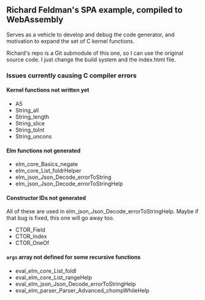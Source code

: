 ## Richard Feldman's SPA example, compiled to WebAssembly

Serves as a vehicle to develop and debug the code generator, and motivation to expand the set of C kernel functions.

Richard's repo is a Git submodule of this one, so I can use the original source code. I just change the build system and the index.html file.

### Issues currently causing C compiler errors

#### Kernel functions not written yet

- A5
- String_all
- String_length
- String_slice
- String_toInt
- String_uncons

#### Elm functions not generated

- elm_core_Basics_negate
- elm_core_List_foldrHelper
- elm_json_Json_Decode_errorToString
- elm_json_Json_Decode_errorToStringHelp

#### Constructor IDs not generated

All of these are used in elm_json_Json_Decode_errorToStringHelp. Maybe if that bug is fixed, this one will go away too.

- CTOR_Field
- CTOR_Index
- CTOR_OneOf

#### `args` array not defined for some recursive functions

- eval_elm_core_List_foldl
- eval_elm_core_List_rangeHelp
- eval_elm_json_Json_Decode_errorToStringHelp
- eval_elm_parser_Parser_Advanced_chompWhileHelp
